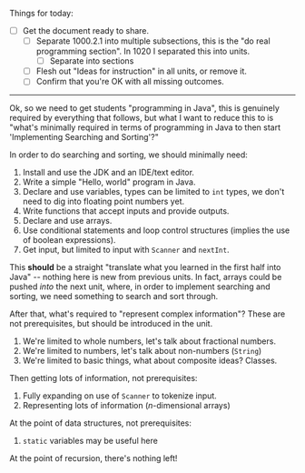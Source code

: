 Things for today:

* [ ] Get the document ready to share.
    * [ ] Separate 1000.2.1 into multiple subsections, this is the "do real
          programming section". In 1020 I separated this into units.
        * [ ] Separate into sections
    * [ ] Flesh out "Ideas for instruction" in all units, or remove it.
    * [ ] Confirm that you're OK with all missing outcomes.

---

Ok, so we need to get students "programming in Java", this is genuinely required
by everything that follows, but what I want to reduce this to is "what's
minimally required in terms of programming in Java to then start 'Implementing
Searching and Sorting'?"

In order to do searching and sorting, we should minimally need:

1. Install and use the JDK and an IDE/text editor.
2. Write a simple "Hello, world" program in Java.
3. Declare and use variables, types can be limited to `int` types, we don't need
   to dig into floating point numbers yet.
4. Write functions that accept inputs and provide outputs.
5. Declare and use arrays.
6. Use conditional statements and loop control structures (implies the use of
   boolean expressions).
7. Get input, but limited to input with `Scanner` and `nextInt`.
   
This **should** be a straight "translate what you learned in the first half into
Java" -- nothing here is new from previous units. In fact, arrays could be
pushed *into* the next unit, where, in order to implement searching and sorting,
we need something to search and sort through.

After that, what's required to "represent complex information"? These are not
prerequisites, but should be introduced in the unit.

1. We're limited to whole numbers, let's talk about fractional numbers.
2. We're limited to numbers, let's talk about non-numbers (`String`)
3. We're limited to basic things, what about composite ideas? Classes.

Then getting lots of information, not prerequisites:

1. Fully expanding on use of `Scanner` to tokenize input.
2. Representing lots of information ($n$-dimensional arrays)

At the point of data structures, not prerequisites:

1. `static` variables may be useful here

At the point of recursion, there's nothing left!
